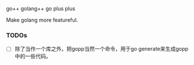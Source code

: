 go++
golang++
go plus plus

Make golang more featureful.

### TODOs

- [ ] 除了当作一个库之外，把gopp当然一个命令，用于go generate来生成gopp中的一些代码。

